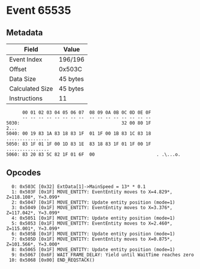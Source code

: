 # Event 65535

## Metadata

| Field           | Value    |
|-----------------|----------|
| Event Index     | 196/196  |
| Offset          | 0x503C   |
| Data Size       | 45 bytes |
| Calculated Size | 45 bytes |
| Instructions    | 11       |

```
      00 01 02 03 04 05 06 07  08 09 0A 0B 0C 0D 0E 0F
      -- -- -- -- -- -- -- --  -- -- -- -- -- -- -- --
5030:                                      32 00 80 1F              2...
5040: 00 19 83 1A 83 18 83 1F  01 1F 00 1B 83 1C 83 18  ................
5050: 83 1F 01 1F 00 1D 83 1E  83 18 83 1F 01 1F 00 1F  ................
5060: 83 20 83 5C 82 1F 01 6F  00                       . .\...o.       
```

## Opcodes

```
  0: 0x503C [0x32] ExtData[1]->MainSpeed = 13* * 0.1
  1: 0x503F [0x1F] MOVE_ENTITY: EventEntity moves to X=4.829*, Z=118.108*, Y=3.099*
  2: 0x5047 [0x1F] MOVE_ENTITY: Update entity position (mode=1)
  3: 0x5049 [0x1F] MOVE_ENTITY: EventEntity moves to X=3.376*, Z=117.042*, Y=3.099*
  4: 0x5051 [0x1F] MOVE_ENTITY: Update entity position (mode=1)
  5: 0x5053 [0x1F] MOVE_ENTITY: EventEntity moves to X=2.460*, Z=115.001*, Y=3.099*
  6: 0x505B [0x1F] MOVE_ENTITY: Update entity position (mode=1)
  7: 0x505D [0x1F] MOVE_ENTITY: EventEntity moves to X=0.875*, Z=101.566*, Y=3.000*
  8: 0x5065 [0x1F] MOVE_ENTITY: Update entity position (mode=1)
  9: 0x5067 [0x6F] WAIT_FRAME_DELAY: Yield until WaitTime reaches zero
 10: 0x5068 [0x00] END_REQSTACK()
```
